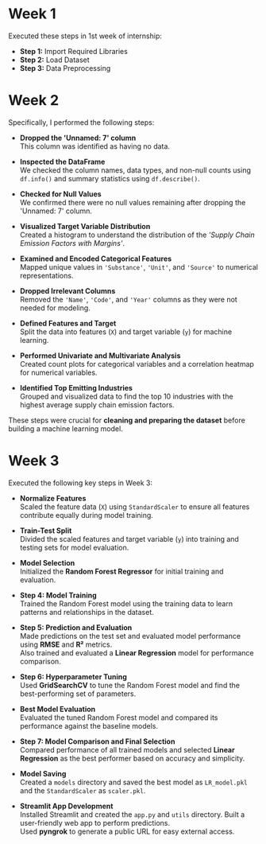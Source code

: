 # Week 1

Executed these steps in 1st week of internship:

- **Step 1:** Import Required Libraries  
- **Step 2:** Load Dataset  
- **Step 3:** Data Preprocessing


# Week 2

Specifically, I performed the following steps:

- **Dropped the 'Unnamed: 7' column**  
  This column was identified as having no data.

- **Inspected the DataFrame**  
  We checked the column names, data types, and non-null counts using `df.info()` and summary statistics using `df.describe()`.

- **Checked for Null Values**  
  We confirmed there were no null values remaining after dropping the 'Unnamed: 7' column.

- **Visualized Target Variable Distribution**  
  Created a histogram to understand the distribution of the *'Supply Chain Emission Factors with Margins'*.

- **Examined and Encoded Categorical Features**  
  Mapped unique values in `'Substance'`, `'Unit'`, and `'Source'` to numerical representations.

- **Dropped Irrelevant Columns**  
  Removed the `'Name'`, `'Code'`, and `'Year'` columns as they were not needed for modeling.

- **Defined Features and Target**  
  Split the data into features (`X`) and target variable (`y`) for machine learning.

- **Performed Univariate and Multivariate Analysis**  
  Created count plots for categorical variables and a correlation heatmap for numerical variables.

- **Identified Top Emitting Industries**  
  Grouped and visualized data to find the top 10 industries with the highest average supply chain emission factors.

These steps were crucial for **cleaning and preparing the dataset** before building a machine learning model.


# Week 3

Executed the following key steps in Week 3:

- **Normalize Features**  
  Scaled the feature data (`X`) using `StandardScaler` to ensure all features contribute equally during model training.

- **Train-Test Split**  
  Divided the scaled features and target variable (`y`) into training and testing sets for model evaluation.

- **Model Selection**  
  Initialized the **Random Forest Regressor** for initial training and evaluation.

- **Step 4: Model Training**  
  Trained the Random Forest model using the training data to learn patterns and relationships in the dataset.

- **Step 5: Prediction and Evaluation**  
  Made predictions on the test set and evaluated model performance using **RMSE** and **R²** metrics.  
  Also trained and evaluated a **Linear Regression** model for performance comparison.

- **Step 6: Hyperparameter Tuning**  
  Used **GridSearchCV** to tune the Random Forest model and find the best-performing set of parameters.

- **Best Model Evaluation**  
  Evaluated the tuned Random Forest model and compared its performance against the baseline models.

- **Step 7: Model Comparison and Final Selection**  
  Compared performance of all trained models and selected **Linear Regression** as the best performer based on accuracy and simplicity.

- **Model Saving**  
  Created a `models` directory and saved the best model as `LR_model.pkl` and the `StandardScaler` as `scaler.pkl`.

- **Streamlit App Development**  
  Installed Streamlit and created the `app.py` and `utils` directory. Built a user-friendly web app to perform predictions.  
  Used **pyngrok** to generate a public URL for easy external access.





